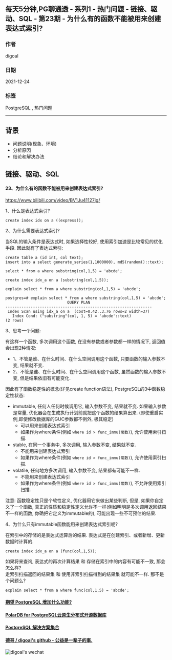 ## 每天5分钟,PG聊通透 - 系列1 - 热门问题 - 链接、驱动、SQL - 第23期 - 为什么有的函数不能被用来创建表达式索引?  
        
### 作者        
digoal        
        
### 日期        
2021-12-24        
        
### 标签        
PostgreSQL , 热门问题        
        
----        
        
## 背景        
- 问题说明(现象、环境)        
- 分析原因        
- 结论和解决办法        
        
## 链接、驱动、SQL        
        
#### 23、为什么有的函数不能被用来创建表达式索引?  
https://www.bilibili.com/video/BV1Ju41127ig/  
  
1、什么是表达式索引?  
  
```  
create index idx on a ((express));  
```  
  
2、为什么需要表达式索引?  
  
当SQL的输入条件是表达式时, 如果选择性较好, 使用索引加速是比较常见的优化手段. 因此就有了表达式索引:  
  
```  
create table a (id int, col text);  
insert into a select generate_series(1,1000000), md5(random()::text);  
  
select * from a where substring(col,1,5) = 'abcde';  
  
create index idx_a on a (substring(col,1,5));  
  
explain select * from a where substring(col,1,5) = 'abcde';  
  
postgres=# explain select * from a where substring(col,1,5) = 'abcde';  
                           QUERY PLAN                             
----------------------------------------------------------------  
 Index Scan using idx_a on a  (cost=0.42..3.76 rows=2 width=37)  
   Index Cond: ("substring"(col, 1, 5) = 'abcde'::text)  
(2 rows)  
```  
  
3、思考一个问题:  
  
有这样一个函数, 多次调用这个函数, 在没有参数或者参数都一样的情况下, 返回值会出现2种情况:    
- 1、不管是谁、在什么时间、在什么空间调用这个函数, 只要函数的输入参数不变, 结果就不变.   
- 2、不管是谁、在什么时间、在什么空间调用这个函数, 虽然函数的输入参数不变, 但是结果依旧有可能变化.   
  
因此有了函数稳定性的概念(详见create function语法), PostgreSQL的3中函数稳定性状态:   
- immutable, 任何人任何时候调用它, 输入参数不变, 结果就不变. 如果输入参数是常量, 优化器会在生成执行计划前就把这个函数的结果算出来. (即使重启实例,即使修改数据库的GUC参数都不例外, 极其稳定)   
    - 可以用来创建表达式索引  
    - 如果作为where条件(例如 `where id > func_immu(常数)`), 允许使用索引扫描.   
- stable, 在同一个事务中, 多次调用, 输入参数不变, 结果就不变.   
    - 不能用来创建表达式索引  
    - 如果作为where条件(例如 `where id > func_immu(常数)`), 允许使用索引扫描.   
- volatile, 任何地方多次调用, 输入参数不变, 结果都有可能不一样.   
    - 不能用来创建表达式索引  
    - 如果作为where条件(例如 `where id > func_immu(常数)`), 不允许使用索引扫描.   
  
注意: 函数稳定性只是个软性定义, 优化器用它来做出某些判断, 但是, 如果你自定义了一个函数, 真正的性质和稳定性定义允许不一样(例如明明是多次调用返回结果不一样的函数, 你确把它定义为immutable的), 可能出现一些不可预估的结果.   
  
4、为什么只有immutable函数能用来创建表达式索引呢?  
  
在索引中的存储的是表达式运算后的结果. 表达式是在创建索引、或者新增、更新数据时计算的.   
```  
create index idx_a on a (func(col,1,5));    
```  
  
如果将来查询, 表达式的再次计算结果 和 存储在索引中的内容有可能不一致, 那会怎么样?   
走索引扫描返回的结果集 和 使用非索引扫描得到的结果集 就可能不一样. 那不是个问题么?   
```  
explain select * from a where func(col,1,5) = 'abcde';  
```  
     
  
       
  
#### [期望 PostgreSQL 增加什么功能?](https://github.com/digoal/blog/issues/76 "269ac3d1c492e938c0191101c7238216")
  
  
#### [PolarDB for PostgreSQL云原生分布式开源数据库](https://github.com/ApsaraDB/PolarDB-for-PostgreSQL "57258f76c37864c6e6d23383d05714ea")
  
  
#### [PostgreSQL 解决方案集合](https://yq.aliyun.com/topic/118 "40cff096e9ed7122c512b35d8561d9c8")
  
  
#### [德哥 / digoal's github - 公益是一辈子的事.](https://github.com/digoal/blog/blob/master/README.md "22709685feb7cab07d30f30387f0a9ae")
  
  
![digoal's wechat](../pic/digoal_weixin.jpg "f7ad92eeba24523fd47a6e1a0e691b59")
  
